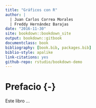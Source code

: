 ```yaml
--- 
title: "Gráficos con R"
author: |
  | Juan Carlos Correa Morales
  | Freddy Hernández Barajas
date: "2016-11-30"
site: bookdown::bookdown_site
output: bookdown::gitbook
documentclass: book
bibliography: [book.bib, packages.bib]
biblio-style: apalike
link-citations: yes
github-repo: rstudio/bookdown-demo
---
```


# Prefacio {-}

Este libro ...
